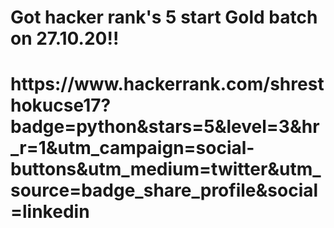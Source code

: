 <h1>Got hacker rank's 5 start Gold batch on 27.10.20!!</h1>
<h1>https://www.hackerrank.com/shresthokucse17?badge=python&stars=5&level=3&hr_r=1&utm_campaign=social-buttons&utm_medium=twitter&utm_source=badge_share_profile&social=linkedin </h1>
